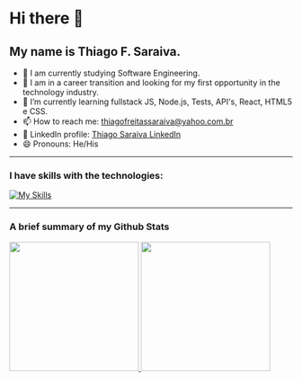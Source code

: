 # Hi there 👋
## My name is Thiago F. Saraiva.

- 🔭 I am currently studying Software Engineering.
- 🎯 I am in a career transition and looking for my first opportunity in the technology industry.
- 🌱 I’m currently learning fullstack JS, Node.js, Tests, API's, React, HTML5 e CSS.  
- 📫 How to reach me: thiagofreitassaraiva@yahoo.com.br
- 👔 LinkedIn profile: [Thiago Saraiva LinkedIn](https://www.linkedin.com/in/thiago-saraiva-34a7895a/target=blank)
- 😄 Pronouns: He/His

---

### I have skills with the technologies:
[![My Skills](https://skillicons.dev/icons?i=js,nodejs,react,html,css,java,spring,cs,python,c,cpp,dotnet,mongodb,mysql,firebase)](https://skillicons.dev)

---

### A brief summary of my Github Stats
<div>
  <a href="https://github.com/Thisaraiva">
  <img height="230em" src="https://github-readme-stats.vercel.app/api?username=Thisaraiva&show_icons=true&theme=github_dark&count_private=true"/>
  <img height="230em" src="https://github-readme-stats.vercel.app/api/top-langs/?username=Thisaraiva&layout=compact&langs_count=16&theme=prussian"/>
</div>
